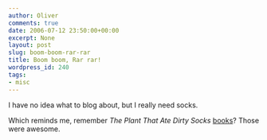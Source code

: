 ```yaml
---
author: Oliver
comments: true
date: 2006-07-12 23:50:00+00:00
excerpt: None
layout: post
slug: boom-boom-rar-rar
title: Boom boom, Rar rar!
wordpress_id: 240
tags:
- misc
---
```


I have no idea what to blog about, but I really need socks.

Which reminds me, remember <i>The Plant That Ate Dirty Socks</i> <a href="http://www.amazon.com/gp/product/0380754932/104-0414099-7734369?v=glance&amp;n=283155">books</a>?  Those were awesome.